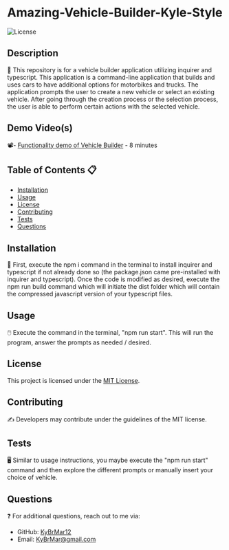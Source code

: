 # Amazing-Vehicle-Builder-Kyle-Style

![License](https://img.shields.io/badge/license-MIT-brightgreen)

## Description 
📝 
This repository is for a vehicle builder application utilizing inquirer and typescript. This application is a command-line application that builds and uses cars to have additional options for motorbikes and trucks. The application prompts the user to create a new vehicle or select an existing vehicle. After going through the creation process or the selection process, the user is able to perform certain actions with the selected vehicle.


## Demo Video(s)
📽️- [Functionality demo of Vehicle Builder](https://drive.google.com/file/d/12qbA4ETUGOh14LsDdgoOSGStazdA3Ssn/view) - 8 minutes


## Table of Contents 📋 
- [Installation](#installation)
- [Usage](#usage)
- [License](#license)
- [Contributing](#contributing)
- [Tests](#tests)
- [Questions](#questions)


## Installation
💽 
First, execute the npm i command in the terminal to install inquirer and typescript if not already done so (the package.json came pre-installed with inquirer and typescript). Once the code is modified as desired, execute the npm run build command which will initiate the dist folder which will contain the compressed javascript version of your typescript files. 


## Usage
🖱️ 
Execute the command in the terminal, "npm run start". This will run the program, answer the prompts as needed / desired.


## License
This project is licensed under the [MIT License](https://opensource.org/licenses/MIT).


## Contributing
✍️ 
Developers may contribute under the guidelines of the MIT license.


## Tests
🖥️ 
Similar to usage instructions, you maybe execute the "npm run start" command and then explore the different prompts or manually insert your choice of vehicle.


## Questions
❓ 
For additional questions, reach out to me via:
- GitHub: [KyBrMar12](https://github.com/KyBrMar12)
- Email: KyBrMar@gmail.com
